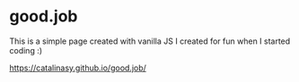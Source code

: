 # good.job

This is a simple page created with vanilla JS I created for fun when I started coding :)

https://catalinasy.github.io/good.job/
